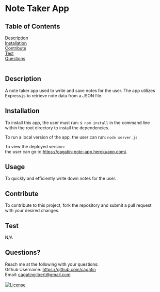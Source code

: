# Note Taker App

## Table of Contents
[Description](#description) <br />
[Installation](#installation) <br />
[Contribute](#contribute) <br />
[Test](#test) <br />
[Questions](#questions) <br />
<br />

## Description
A note taker app used to write and save notes for the user. The app utilizes Express.js to retrieve note data from a JSON file. <br />

## Installation
To install this app, the user must run:
 ```$ npm install``` 
 in the command line within the root directory to install the dependencies. <br/> 
 
 To run a local version of the app, the user can run: 
 ```node server.js``` 
 
 To view the deployed version: <br/> 
 the user can go to https://cagatin-note-app.herokuapp.com/. <br/>

## Usage
To quickly and efficiently write down notes for the user. <br/>

## Contribute
To contribute to this project, fork the repository and submit a pull request with your desired changes.  <br/>

## Test
N/A <br/>

## Questions? 
Reach me at the following with your questions: <br/>
Github Username: https://github.com/cagatin <br/>
Email:  cagatingilbert@gmail.com <br/>
<br/>
[![License](https://img.shields.io/badge/License-MIT-yellow.svg)](https://opensource.org/licenses/MIT)